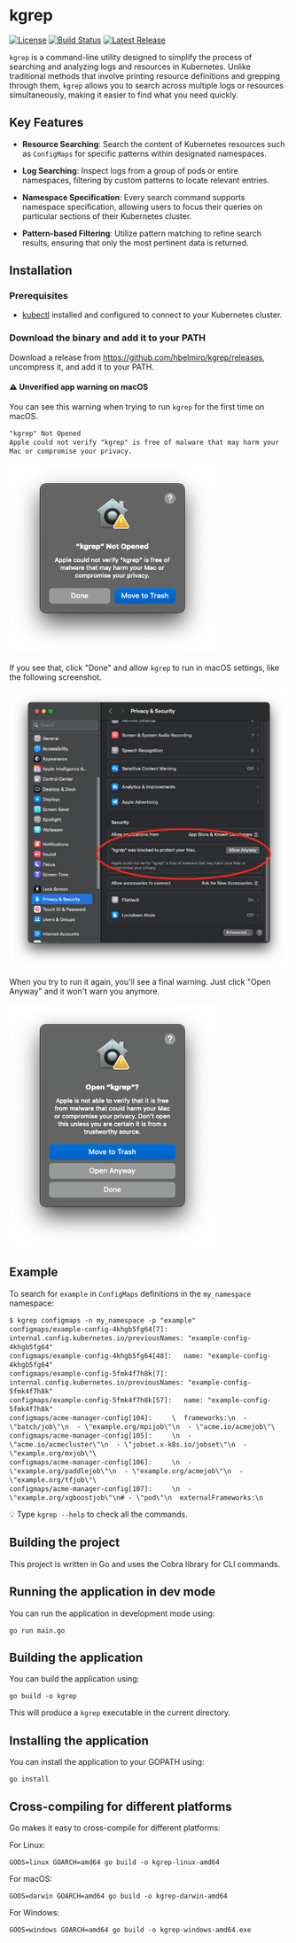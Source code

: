 # kgrep

[![License](https://img.shields.io/badge/license-Apache%202.0-blue.svg)](LICENSE)
[![Build Status](https://github.com/hbelmiro/kgrep/actions/workflows/ci.yaml/badge.svg)](https://github.com/hbelmiro/kgrep/actions/workflows/ci.yaml)
[![Latest Release](https://img.shields.io/github/v/release/hbelmiro/kgrep)](https://github.com/hbelmiro/kgrep/releases)

`kgrep` is a command-line utility designed to simplify the process of searching and analyzing logs and resources in Kubernetes. Unlike traditional methods that involve printing resource definitions and grepping through them, `kgrep` allows you to search across multiple logs or resources simultaneously, making it easier to find what you need quickly.

## Key Features

* **Resource Searching**: Search the content of Kubernetes resources such as `ConfigMaps` for specific patterns within designated namespaces.

* **Log Searching**: Inspect logs from a group of pods or entire namespaces, filtering by custom patterns to locate relevant entries.

* **Namespace Specification**: Every search command supports namespace specification, allowing users to focus their queries on particular sections of their Kubernetes cluster.

* **Pattern-based Filtering**: Utilize pattern matching to refine search results, ensuring that only the most pertinent data is returned.

## Installation

### Prerequisites

- [kubectl](https://kubernetes.io/docs/tasks/tools/install-kubectl/) installed and configured to connect to your
  Kubernetes cluster.

### Download the binary and add it to your PATH

Download a release from https://github.com/hbelmiro/kgrep/releases, uncompress it, and add it to your PATH.

#### ⚠️ Unverified app warning on macOS

You can see this warning when trying to run `kgrep` for the first time on macOS.

```
"kgrep" Not Opened
Apple could not verify "kgrep" is free of malware that may harm your Mac or compromise your privacy.
```

![kgrep-not-opened.png](resources/kgrep-not-opened.png)

If you see that, click "Done" and allow `kgrep` to run in macOS settings, like the following screenshot.

![allow-kgrep.png](resources/allow-kgrep.png)

When you try to run it again, you'll see a final warning. Just click "Open Anyway" and it won't warn you anymore.

![open-anyway.png](resources/open-anyway.png)

## Example

To search for `example` in `ConfigMaps` definitions in the `my_namespace` namespace: 

```shell
$ kgrep configmaps -n my_namespace -p "example"
configmaps/example-config-4khgb5fg64[7]:     internal.config.kubernetes.io/previousNames: "example-config-4khgb5fg64"
configmaps/example-config-4khgb5fg64[48]:   name: "example-config-4khgb5fg64"
configmaps/example-config-5fmk4f7h8k[7]:     internal.config.kubernetes.io/previousNames: "example-config-5fmk4f7h8k"
configmaps/example-config-5fmk4f7h8k[57]:   name: "example-config-5fmk4f7h8k"
configmaps/acme-manager-config[104]:     \  frameworks:\n  - \"batch/job\"\n  - \"example.org/mpijob\"\n  - \"acme.io/acmejob\"\
configmaps/acme-manager-config[105]:     \n  - \"acme.io/acmecluster\"\n  - \"jobset.x-k8s.io/jobset\"\n  - \"example.org/mxjob\"\
configmaps/acme-manager-config[106]:     \n  - \"example.org/paddlejob\"\n  - \"example.org/acmejob\"\n  - \"example.org/tfjob\"\
configmaps/acme-manager-config[107]:     \n  - \"example.org/xgboostjob\"\n# - \"pod\"\n  externalFrameworks:\n
```

💡 Type `kgrep --help` to check all the commands.

## Building the project

This project is written in Go and uses the Cobra library for CLI commands.

## Running the application in dev mode

You can run the application in development mode using:
```shell script
go run main.go
```

## Building the application

You can build the application using:
```shell script
go build -o kgrep
```

This will produce a `kgrep` executable in the current directory.

## Installing the application

You can install the application to your GOPATH using:
```shell script
go install
```

## Cross-compiling for different platforms

Go makes it easy to cross-compile for different platforms:

For Linux:
```shell script
GOOS=linux GOARCH=amd64 go build -o kgrep-linux-amd64
```

For macOS:
```shell script
GOOS=darwin GOARCH=amd64 go build -o kgrep-darwin-amd64
```

For Windows:
```shell script
GOOS=windows GOARCH=amd64 go build -o kgrep-windows-amd64.exe
```
